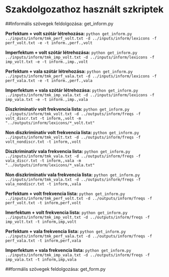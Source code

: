 # Szakdolgozathoz használt szkriptek

##Informális szövegek feldolgozása: get_inform.py

**Perfektum + volt szótár létrehozása:**
`python get_inform.py ../inputs/inform/tmk_perf_volt.txt -d ../inputs/inform/lexicons -f perf_volt.txt -e -t inform.,perf.,volt`

**Imperfektum + volt szótár létrehozása:**
`python get_inform.py ../inputs/inform/tmk_imp_volt.txt -d ../inputs/inform/lexicons -f imp_volt.txt -e -t inform.,imp.,volt`

**Perfektum + vala szótár létrehozása:**
`python get_inform.py ../inputs/inform/tmk_perf_vala.txt -d ../inputs/inform/lexicons -f perf_vala.txt -e -t inform.,perf.,vala`

**Imperfektum + vala szótár létrehozása:**
`python get_inform.py ../inputs/inform/tmk_imp_vala.txt -d ../inputs/inform/lexicons -f imp_vala.txt -e -t inform.,imp.,vala`

**Diszkriminatív volt frekvencia lista:**
`python get_inform.py ../inputs/inform/tmk_volt.txt -d ../outputs/inform/freqs -f volt_discr.txt -t inform,,volt -m "../outputs/inform/lexicons/*_volt.txt"`

**Non diszkriminatív volt frekvencia lista:**
`python get_inform.py ../inputs/inform/tmk_volt.txt -d ../outputs/inform/freqs -f volt_nondiscr.txt -t inform,,volt`

**Diszkriminatív vala frekvencia lista:**
`python get_inform.py ../inputs/inform/tmk_vala.txt -d ../outputs/inform/freqs -f vala_discr.txt -t inform,,vala -m "../outputs/inform/lexicons/*_vala.txt"`

**Non diszkriminatív vala frekvencia lista:**
`python get_inform.py ../inputs/inform/tmk_vala.txt -d ../outputs/inform/freqs -f vala_nondiscr.txt -t inform,,vala`

**Perfektum + volt frekvencia lista:**
`python get_inform.py ../inputs/inform/tmk_perf_volt.txt -d ../outputs/inform/freqs -f perf_volt.txt -t inform,perf,volt`

**Imerfektum + volt frekvencia lista:**
`python get_inform.py ../inputs/inform/tmk_imp_volt.txt -d ../outputs/inform/freqs -f imp_volt.txt -t inform,imp,volt`

**Perfektum + vala frekvencia lista:**
`python get_inform.py ../inputs/inform/tmk_perf_vala.txt -d ../outputs/inform/freqs -f perf_vala.txt -t inform,perf,vala`

**Imperfektum + vala frekvencia lista:**
`python get_inform.py ../inputs/inform/tmk_imp_vala.txt -d ../outputs/inform/freqs -f imp_vala.txt -t inform,imp,vala`


##formális szövegek feldolgozása: get_form.py


